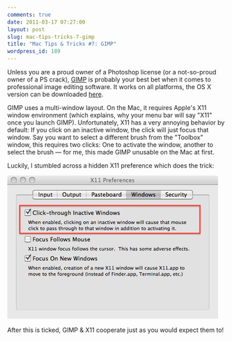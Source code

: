 ```yaml
---
comments: true
date: 2011-03-17 07:27:00
layout: post
slug: mac-tips-tricks-7-gimp
title: "Mac Tips & Tricks #7: GIMP"
wordpress_id: 189
---
```

Unless you are a proud owner of a Photoshop license (or a not-so-proud owner of a PS crack), [GIMP](http://www.gimp.org/) is probably your best bet when it comes to professional image editing software. It works on all platforms, the OS X version can be downloaded [here](http://gimp.lisanet.de/Website/Download.html).

GIMP uses a multi-window layout. On the Mac, it requires Apple's X11 window environment (which explains, why your menu bar will say "X11" once you launch GIMP). Unfortunately, X11 has a very annoying behavior by default: If you click on an inactive window, the click will just focus that window. Say you want to select a different brush from the "Toolbox" window, this requires two clicks: One to activate the window, another to select the brush — for me, this made GIMP unusable on the Mac at first.

Luckily, I stumbled across a hidden X11 preference which does the trick:

<img src='/images/x11.jpg' />

After this is ticked, GIMP & X11 cooperate just as you would expect them to!
